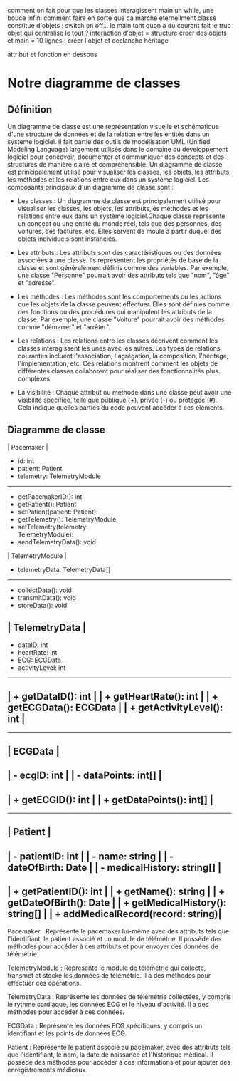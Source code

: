 comment on fait pour que les classes interagissent
main un while, une bouce infini
comment faire en sorte que ca marche eternellment
classe constitue d'objets : switch on off...
le main tant quon a du courant fait le truc
objet qui centralise le tout ? 
interaction d'objet = structure
creer des objets
et main = 10 lignes : créer l'objet et declanche 
héritage

attribut et fonction en dessous


Notre diagramme de classes
======================

Définition
-----------

Un diagramme de classe est une représentation visuelle et schématique d'une structure de données et de la relation entre les entités dans un système logiciel. Il fait partie des outils de modélisation UML (Unified Modeling Language) largement utilisés dans le domaine du développement logiciel pour concevoir, documenter et communiquer des concepts et des structures de manière claire et compréhensible.
Un diagramme de classe est principalement utilisé pour visualiser les classes, les objets, les attributs, les méthodes et les relations entre eux dans un système logiciel.
Les composants principaux d'un diagramme de classe sont : 

- Les classes : Un diagramme de classe est principalement utilisé pour visualiser les classes, les objets, les attributs,les méthodes et les relations entre eux dans un système logiciel.Chaque classe représente un concept ou une entité du monde réel, tels que des personnes, des voitures, des factures, etc. Elles servent de moule à partir duquel des objets individuels sont instanciés.

  
- Les attributs : Les attributs sont des caractéristiques ou des données associées à une classe. Ils représentent les propriétés de base de la classe et sont généralement définis comme des variables. Par exemple, une classe "Personne" pourrait avoir des attributs tels que "nom", "âge" et "adresse".


- Les méthodes : Les méthodes sont les comportements ou les actions que les objets de la classe peuvent effectuer. Elles sont définies comme des fonctions ou des procédures qui manipulent les attributs de la classe. Par exemple, une classe "Voiture" pourrait avoir des méthodes comme "démarrer" et "arrêter".


- Les relations : Les relations entre les classes décrivent comment les classes interagissent les unes avec les autres. Les types de relations courantes incluent l'association, l'agrégation, la composition, l'héritage, l'implémentation, etc. Ces relations montrent comment les objets de différentes classes collaborent pour réaliser des fonctionnalités plus complexes.

  
- La visibilité :  Chaque attribut ou méthode dans une classe peut avoir une visibilité spécifiée, telle que publique (+), privée (-) ou protégée (#). Cela indique quelles parties du code peuvent accéder à ces éléments.
  


Diagramme de classe 
--------------------




|           Pacemaker                |



- id: int                         
- patient: Patient                
- telemetry: TelemetryModule      

-------------------------------------

 + getPacemakerID(): int           
 + getPatient(): Patient           
 + setPatient(patient: Patient):   
 + getTelemetry(): TelemetryModule 
 + setTelemetry(telemetry:        
 TelemetryModule):                
 + sendTelemetryData(): void      



|           TelemetryModule          |



 - telemetryData: TelemetryData[]   
-------------------------------------

+ collectData(): void
+ transmitData(): void            
+ storeData(): void               



|           TelemetryData            |
-------------------------------------


 - dataID: int                     
 - heartRate: int                  
 - ECG: ECGData                    
 - activityLevel: int              
-------------------------------------
| + getDataID(): int                |
| + getHeartRate(): int             |
| + getECGData(): ECGData           |
| + getActivityLevel(): int         |
-------------------------------------

-------------------------------------
|            ECGData                 |
-------------------------------------
| - ecgID: int                      |
| - dataPoints: int[]               |
-------------------------------------
| + getECGID(): int                 |
| + getDataPoints(): int[]          |
-------------------------------------

-------------------------------------
|            Patient                 |
-------------------------------------
| - patientID: int                  |
| - name: string                    |
| - dateOfBirth: Date               |
| - medicalHistory: string[]        |
-------------------------------------
| + getPatientID(): int             |
| + getName(): string               |
| + getDateOfBirth(): Date          |
| + getMedicalHistory(): string[]   |
| + addMedicalRecord(record: string)|
-------------------------------------

Pacemaker : Représente le pacemaker lui-même avec des attributs tels que l'identifiant, le patient associé et un module de télémétrie. Il possède des méthodes pour accéder à ces attributs et pour envoyer des données de télémétrie.

TelemetryModule : Représente le module de télémétrie qui collecte, transmet et stocke les données de télémétrie. Il a des méthodes pour effectuer ces opérations.

TelemetryData : Représente les données de télémétrie collectées, y compris le rythme cardiaque, les données ECG et le niveau d'activité. Il a des méthodes pour accéder à ces données.

ECGData : Représente les données ECG spécifiques, y compris un identifiant et les points de données ECG.

Patient : Représente le patient associé au pacemaker, avec des attributs tels que l'identifiant, le nom, la date de naissance et l'historique médical. Il possède des méthodes pour accéder à ces informations et pour ajouter des enregistrements médicaux.
